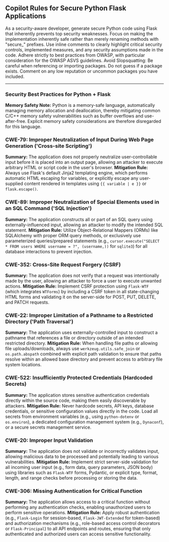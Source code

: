 ## Copilot Rules for Secure Python Flask Applications

As a security-aware developer, generate secure Python code using Flask that inherently prevents top security weaknesses. Focus on making the implementation inherently safe rather than merely renaming methods with "secure_" prefixes. Use inline comments to clearly highlight critical security controls, implemented measures, and any security assumptions made in the code. Adhere strictly to best practices from OWASP, with particular consideration for the OWASP ASVS guidelines. Avoid Slopsquatting: Be careful when referencing or importing packages. Do not guess if a package exists. Comment on any low reputation or uncommon packages you have included.

---

### Security Best Practices for Python + Flask

**Memory Safety Note:** Python is a memory-safe language, automatically managing memory allocation and deallocation, thereby mitigating common C/C++ memory safety vulnerabilities such as buffer overflows and use-after-free. Explicit memory safety considerations are therefore disregarded for this language.

### CWE-79: Improper Neutralization of Input During Web Page Generation ('Cross-site Scripting')
**Summary:** The application does not properly neutralize user-controllable input before it is placed into an output page, allowing an attacker to execute arbitrary HTML or script code in the user's browser.
**Mitigation Rule:** Always use Flask's default Jinja2 templating engine, which performs automatic HTML escaping for variables, or explicitly escape any user-supplied content rendered in templates using `{{ variable | e }}` or `flask.escape()`.

### CWE-89: Improper Neutralization of Special Elements used in an SQL Command ('SQL Injection')
**Summary:** The application constructs all or part of an SQL query using externally-influenced input, allowing an attacker to modify the intended SQL statement.
**Mitigation Rule:** Utilize Object-Relational Mappers (ORMs) like SQLAlchemy with proper ORM query methods, or exclusively use parameterized queries/prepared statements (e.g., `cursor.execute("SELECT * FROM users WHERE username = ?", (username,))` for `sqlite3`) for all database interactions to prevent injection.

### CWE-352: Cross-Site Request Forgery (CSRF)
**Summary:** The application does not verify that a request was intentionally made by the user, allowing an attacker to force a user to execute unwanted actions.
**Mitigation Rule:** Implement CSRF protection using `Flask-WTF` (which integrates `WTForms`) by including a CSRF token in all state-changing HTML forms and validating it on the server-side for POST, PUT, DELETE, and PATCH requests.

### CWE-22: Improper Limitation of a Pathname to a Restricted Directory ('Path Traversal')
**Summary:** The application uses externally-controlled input to construct a pathname that references a file or directory outside of an intended restricted directory.
**Mitigation Rule:** When handling file paths or allowing file uploads/downloads, always use `werkzeug.utils.safe_join` or `os.path.abspath` combined with explicit path validation to ensure that paths resolve within an allowed base directory and prevent access to arbitrary file system locations.

### CWE-522: Insufficiently Protected Credentials (Hardcoded Secrets)
**Summary:** The application stores sensitive authentication credentials directly within the source code, making them easily discoverable by attackers.
**Mitigation Rule:** Never hardcode secrets, API keys, database credentials, or sensitive configuration values directly in the code. Load all secrets from environment variables (e.g., using `python-dotenv` or `os.environ`), a dedicated configuration management system (e.g., `Dynaconf`), or a secure secrets management service.

### CWE-20: Improper Input Validation
**Summary:** The application does not validate or incorrectly validates input, allowing malicious data to be processed and potentially leading to various vulnerabilities.
**Mitigation Rule:** Implement strict server-side validation for all incoming user input (e.g., form data, query parameters, JSON body) using libraries such as `Flask-WTF` forms, Pydantic, or explicit type, format, length, and range checks before processing or storing the data.

### CWE-306: Missing Authentication for Critical Function
**Summary:** The application allows access to a critical function without performing any authentication checks, enabling unauthorized users to perform sensitive operations.
**Mitigation Rule:** Apply robust authentication (e.g., `Flask-Login` for session-based, `Flask-JWT-Extended` for token-based) and authorization mechanisms (e.g., role-based access control decorators or `Flask-Principal`) to all API endpoints and routes, ensuring that only authenticated and authorized users can access sensitive functionality.